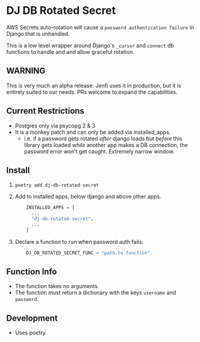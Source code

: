 # DJ DB Rotated Secret

AWS Secrets auto-rotation will cause a `password authentication failure` in Django that is unhandled.

This is a low level wrapper around Django's `_cursor` and `connect` db functions to handle and and allow graceful rotation.

## WARNING

This is very much an alpha release. Jenfi uses it in production, but it is entirely suited to our needs. PRs welcome to expand the capabilities.

## Current Restrictions

- Postgres only via psycopg 2 & 3
- It is a monkey patch and can only be added via installed_apps.
  - i.e. if a password gets rotated _after_ django loads but _before_ this library gets loaded _while_ another app makes a DB connection, the password error won't get caught. Extremely narrow window.

## Install

1. `poetry add dj-db-rotated-secret`
1. Add to installed apps, below django and above other apps.

   ```python
       INSTALLED_APPS = [
         ...
         "dj-db-rotated-secret",
         ...
       ]
   ```

1. Declare a function to run when password auth fails:

   ```python
       DJ_DB_ROTATED_SECRET_FUNC = "path.to.function"
   ```

## Function Info

- The function takes no arguments.
- The function must return a dictionary with the keys `username` and `password`.

## Development

- Uses poetry
